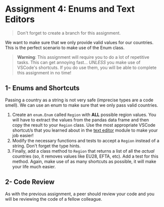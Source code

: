 # Assignment 4: Enums and Text Editors

> Don't forget to create a branch for this assignment.

We want to make sure that we only provide valid values for our countries. This is the perfect scenario to make use of the Enum class.

> **Warning**: This assignment will require you to do a lot of repetitive tasks. This can get annoying fast... _UNLESS_ you make use of VSCode's shortcuts. If you do use them, you will be able to complete this assignment in no time!

## 1- Enums and Shortcuts

Passing a country as a string is not very safe (imprecise types are a code smell). We can use an enum to make sure that we only pass valid countries.

1. Create an `enum.Enum` called `Region` with **ALL** possible region values. You will have to extract the values from the pandas data frame and then copy the result to your `Region` class. Use the most appropriate VSCode shortcut/s that you learned about in the [text editor](../../08_text_editors/2_productivity.md) module to make your job easier!
2. Modify the necessary functions and tests to accept a `Region` instead of a string. Don't forget the type hints.
3. Finally, add a class method to `Region` that returns a list of all the _actual_ countries (so, it removes values like EU28, EFTA, etc). Add a test for this method. Again, make use of as many shortcuts as possible, it will make your life much easier.

## 2- Code Review

As with the previous assignment, a peer should review your code and you will be reviewing the code of a fellow colleague.
